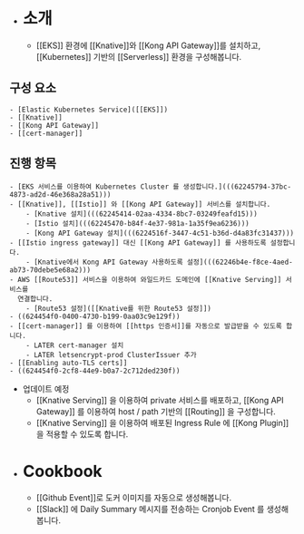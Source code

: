 - # 소개
	- [[EKS]] 환경에 [[Knative]]와 [[Kong API Gateway]]를 설치하고, [[Kubernetes]] 기반의 [[Serverless]] 환경을 구성해봅니다.
## 구성 요소
	- [Elastic Kubernetes Service]([[EKS]])
	- [[Knative]]
	- [[Kong API Gateway]]
	- [[cert-manager]]
## 진행 항목
	- [EKS 서비스를 이용하여 Kubernetes Cluster 를 생성합니다.](((62245794-37bc-4873-ad2d-46e368a28a51)))
	- [[Knative]], [[Istio]] 와 [[Kong API Gateway]] 서비스를 설치합니다.
		- [Knative 설치](((62245414-02aa-4334-8bc7-03249feafd15)))
		- [Istio 설치](((62245470-b84f-4e37-981a-1a35f9ea6236)))
		- [Kong API Gateway 설치](((6224516f-3447-4c51-b36d-d4a83fc31437)))
	- [[Istio ingress gateway]] 대신 [[Kong API Gateway]] 를 사용하도록 설정합니다.
		- [Knative에서 Kong API Gateway 사용하도록 설정](((62246b4e-f8ce-4aed-ab73-70debe5e68a2)))
	- AWS [[Route53]] 서비스을 이용하여 와일드카드 도메인에 [[Knative Serving]] 서비스를
	  연결합니다.
		- [Route53 설정]([[Knative를 위한 Route53 설정]])
	- ((624454f0-0400-4730-b199-0aa03c9e129f))
	- [[cert-manager]] 를 이용하여 [[https 인증서]]를 자동으로 발급받을 수 있도록 합니다.
		- LATER cert-manager 설치
		- LATER letsencrypt-prod ClusterIssuer 추가
	- [[Enabling auto-TLS certs]]
	- ((624454f0-2cf8-44e9-b0a7-2c712ded230f))
- 업데이트 예정
	- [[Knative Serving]] 을 이용하여 private 서비스를 배포하고, 
	  [[Kong API Gateway]] 를 이용하여 host / path 기반의 [[Routing]] 을 구성합니다.
	- [[Knative Serving]] 을 이용하여 배포된 Ingress Rule 에 [[Kong Plugin]] 을 적용할 수 있도록
	  합니다.
- # Cookbook
	- [[Github Event]]로 도커 이미지를 자동으로 생성해봅니다.
	- [[Slack]] 에 Daily Summary 메시지를 전송하는 Cronjob Event 를 생성해봅니다.